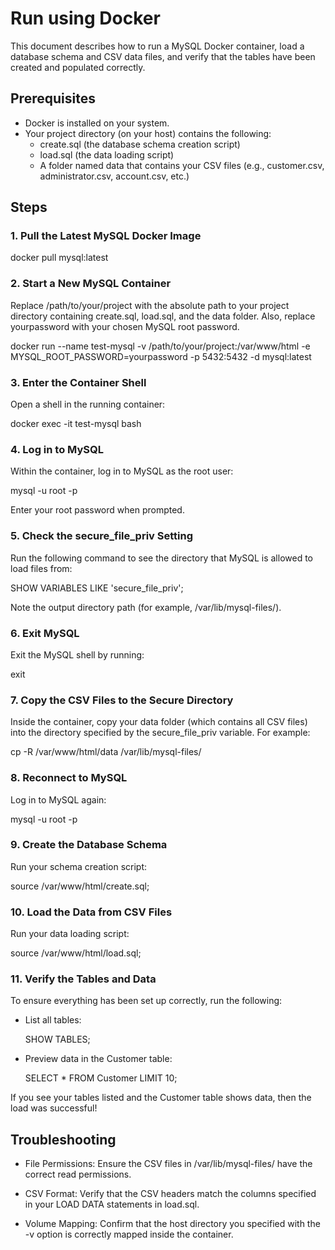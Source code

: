 # Run using Docker

This document describes how to run a MySQL Docker container, load a database schema and CSV data files, and verify that the tables have been created and populated correctly.

## Prerequisites

- Docker is installed on your system.
- Your project directory (on your host) contains the following:
  - create.sql (the database schema creation script)
  - load.sql (the data loading script)
  - A folder named data that contains your CSV files (e.g., customer.csv, administrator.csv, account.csv, etc.)

## Steps

### 1. Pull the Latest MySQL Docker Image

docker pull mysql:latest

### 2. Start a New MySQL Container

Replace /path/to/your/project with the absolute path to your project directory containing create.sql, load.sql, and the data folder. Also, replace yourpassword with your chosen MySQL root password.

docker run --name test-mysql -v /path/to/your/project:/var/www/html -e MYSQL_ROOT_PASSWORD=yourpassword -p 5432:5432 -d mysql:latest

### 3. Enter the Container Shell

Open a shell in the running container:

docker exec -it test-mysql bash

### 4. Log in to MySQL

Within the container, log in to MySQL as the root user:

mysql -u root -p

Enter your root password when prompted.

### 5. Check the secure_file_priv Setting

Run the following command to see the directory that MySQL is allowed to load files from:

SHOW VARIABLES LIKE 'secure_file_priv';

Note the output directory path (for example, /var/lib/mysql-files/).

### 6. Exit MySQL

Exit the MySQL shell by running:

exit

### 7. Copy the CSV Files to the Secure Directory

Inside the container, copy your data folder (which contains all CSV files) into the directory specified by the secure_file_priv variable. For example:

cp -R /var/www/html/data /var/lib/mysql-files/

### 8. Reconnect to MySQL

Log in to MySQL again:

mysql -u root -p

### 9. Create the Database Schema

Run your schema creation script:

source /var/www/html/create.sql;

### 10. Load the Data from CSV Files

Run your data loading script:

source /var/www/html/load.sql;

### 11. Verify the Tables and Data

To ensure everything has been set up correctly, run the following:

- List all tables:

  SHOW TABLES;

- Preview data in the Customer table:

  SELECT \* FROM Customer LIMIT 10;

If you see your tables listed and the Customer table shows data, then the load was successful!

## Troubleshooting

- File Permissions:
  Ensure the CSV files in /var/lib/mysql-files/ have the correct read permissions.

- CSV Format:
  Verify that the CSV headers match the columns specified in your LOAD DATA statements in load.sql.

- Volume Mapping:
  Confirm that the host directory you specified with the -v option is correctly mapped inside the container.
